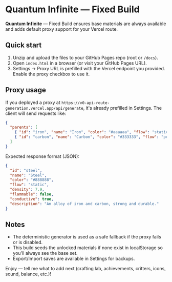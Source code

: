 # Quantum Infinite — Fixed Build

**Quantum Infinite** — Fixed Build ensures base materials are always available and adds default proxy support for your Vercel route.

## Quick start

1. Unzip and upload the files to your GitHub Pages repo (root or `/docs`).
2. Open `index.html` in a browser (or visit your GitHub Pages URL).
3. Settings → Proxy URL is prefilled with the Vercel endpoint you provided. Enable the proxy checkbox to use it.

## Proxy usage

If you deployed a proxy at `https://v0-api-route-generation.vercel.app/api/generate`, it's already prefilled in Settings. The client will send requests like:

```json
{
  "parents": [
    { "id": "iron", "name": "Iron", "color": "#aaaaaa", "flow": "static" },
    { "id": "carbon", "name": "Carbon", "color": "#333333", "flow": "powder" }
  ]
}
```

Expected response format (JSON):

```json
{
  "id": "steel",
  "name": "Steel",
  "color": "#888888",
  "flow": "static",
  "density": 7.9,
  "flammable": false,
  "conductive": true,
  "description": "An alloy of iron and carbon, strong and durable."
}
```

## Notes

- The deterministic generator is used as a safe fallback if the proxy fails or is disabled.
- This build seeds the unlocked materials if none exist in localStorage so you'll always see the base set.
- Export/Import saves are available in Settings for backups.

Enjoy — tell me what to add next (crafting lab, achievements, critters, icons, sound, balance, etc.)!
